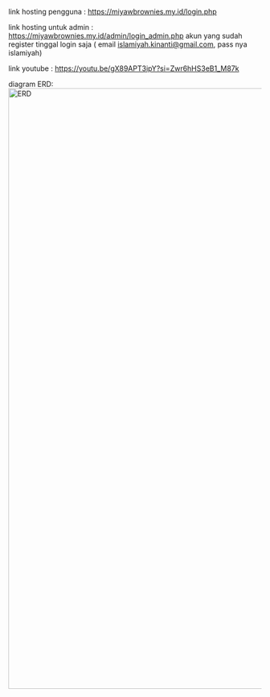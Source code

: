 link hosting pengguna :
https://miyawbrownies.my.id/login.php

link hosting untuk admin :
https://miyawbrownies.my.id/admin/login_admin.php
akun yang sudah register tinggal login saja ( email islamiyah.kinanti@gmail.com, pass nya islamiyah)

link youtube :
https://youtu.be/gX89APT3ipY?si=Zwr6hHS3eB1_M87k

diagram ERD:
<img width="1398" height="1194" alt="ERD" src="https://github.com/user-attachments/assets/a5409639-083c-41eb-bcc0-edcbf83f9555" />
